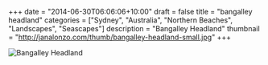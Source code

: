 +++
date = "2014-06-30T06:06:06+10:00"
draft = false
title = "bangalley headland"
categories = ["Sydney", "Australia", "Northern Beaches", "Landscapes", "Seascapes"]
description = "Bangalley Headland"
thumbnail = "http://janalonzo.com/thumb/bangalley-headland-small.jpg"
+++

<img sizes="(max-width: 30em) 100%, (max-width: 50em) 50%,
            calc(33% - 100px)"
     srcset="/thumb/bangalley-headland.jpg 3200w,
             /thumb/bangalley-headland-large.jpg 2560w,
             /thumb/bangalley-headland-medium.jpg 2048w,
             /thumb/bangalley-headland-small.jpg 1024w,
             /thumb/bangalley-headland-xsmall.jpg 640w"
     src="/thumb/bangalley-headland-small.jpg"
     class="caption__media"
     alt="Bangalley Headland"/>

